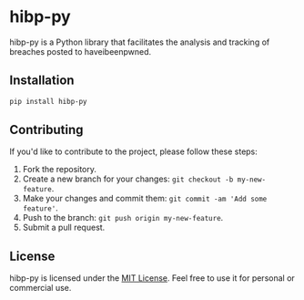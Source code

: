 # hibp-py

hibp-py is a Python library that facilitates the analysis and tracking of breaches posted to haveibeenpwned.

## Installation

```bash
pip install hibp-py
```

## Contributing

If you'd like to contribute to the project, please follow these steps:

1. Fork the repository.
2. Create a new branch for your changes: `git checkout -b my-new-feature`.
3. Make your changes and commit them: `git commit -am 'Add some feature'`.
4. Push to the branch: `git push origin my-new-feature`.
5. Submit a pull request.

## License

hibp-py is licensed under the [MIT License](https://opensource.org/licenses/MIT). Feel free to use it for personal or commercial use.
